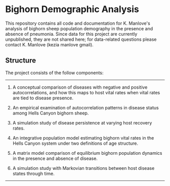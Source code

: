 Bighorn Demographic Analysis
==========

This repository contains all code and documentation for K. Manlove's analysis of bighorn sheep population demography in the presence and absence of pneumonia. Since data for this project are currently unpublished, they are not shared here; for data-related questions please contact K. Manlove (kezia <dot> manlove <at> gmail). 

Structure
---------

The project consists of the follow components:

--------

1. A conceptual comparison of diseases with negative and positive autocorrelations, and how this maps to host vital rates when vital rates are tied to disease presence. 

2. An empirical examination of autocorrelation patterns in disease status among Hells Canyon bighorn sheep.

3. A simulation study of disease persistence at varying host recovery rates.

4. An integrative population model estimating bighorn vital rates in the Hells Canyon system under two definitions of age structure.

5. A matrix model comparison of equilibrium bighorn population dynamics in the presence and absence of disease.

6. A simulation study with Markovian transitions between host disease states through time.

---------